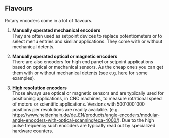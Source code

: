 ## Flavours
Rotary encoders come in a lot of flavours. 

1) **Manually operated mechanical encoders**\
They are often used as setpoint devices to replace potentiometers or to select menu entries and similar applications. They come with or without mechanical detents. 

2) **Manually operated optical or magnetic encoders**\
There are also encoders for high end panel or setpoint applications based on optical or mechanical sensors. As the cheap ones you can get them with or without mechanical detents (see e.g. [here](https://www.megatron.de/en/category/rotary-encoders.htm) for some examples).

2) **High resolution encoders**\
Those always use optical or magnetic sensors and are typically used for positioning applications, in CNC machines, to measure rotational speed of motors or scientific applications. Versions with 500'000'000 positions per revolutions are readily available. (e.g. https://www.heidenhain.de/de_EN/products/angle-encoders/modular-angle-encoders-with-optical-scanning/eca-4000/). Due to the high pulse frequency such encoders are typically read out by specialized hardware counters. 

